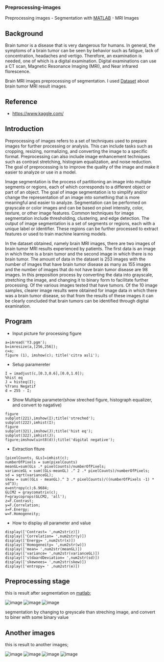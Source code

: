 ### Preprocessing-images
Preprocessing images - Segmentation with [MATLAB](https://www.mathworks.com/products/matlab.html) - MRI Images

## Background
Brain tumor is a disease that is very dangerous for humans. In general, the symptoms of a brain tumor can be seen by behavior such as fatigue, lack of concentration, headaches and vertigo. Therefore, an examination is needed, one of which is a digital examination. Digital examinations can use a CT scan, Magnetic Resonance Imaging (MRI), and Near infrared florescence.

Brain MRI images preprocessing of segmentation. I used [Dataset](https://www.kaggle.com/navoneel/brain-mri-images-for-brain-tumor-detection) about brain tumor MRI result images.

## Reference
- https://www.kaggle.com/

## Introduction
Preprocessing of images refers to a set of techniques used to prepare images for further processing or analysis. This can include tasks such as cropping, resizing, normalizing, and converting the image to a specific format. Preprocessing can also include image enhancement techniques such as contrast stretching, histogram equalization, and noise reduction. The goal of preprocessing is to improve the quality of the image and make it easier to analyze or use in a model.

Image segmentation is the process of partitioning an image into multiple segments or regions, each of which corresponds to a different object or part of an object. The goal of image segmentation is to simplify and/or change the representation of an image into something that is more meaningful and easier to analyze. Segmentation can be performed on grayscale or color images and can be based on pixel intensity, color, texture, or other image features. Common techniques for image segmentation include thresholding, clustering, and edge detection. The output of image segmentation is a set of segments or regions, each with a unique label or identifier. These regions can be further processed to extract features or used to train machine learning models.

In the dataset obtained, namely brain MRI images, there are two images of brain tumor MRI results experienced by patients. The first data is an image in which there is a brain tumor and the second image in which there is no brain tumor. The amount of data in the dataset is 253 images with the number of images that have brain tumor disease as many as 155 images and the number of images that do not have brain tumor disease are 98 images. In this preposition process by converting the data into grayscale, stretching the image, and changing it to binary form to facilitate further processing. Of the various images tested that have tumors. Of the 10 image samples, clearer image results were obtained for image data in which there was a brain tumor disease, so that from the results of these images it can be clearly concluded that brain tumors can be identified through digital examination.

## Program
- Input picture for processing figure 
```
a=imread('Y3.pgm');
b=imresize(a,[256,256]);
c=a;
figure (1), imshow(c); title('citra asli');
```
- Setup paramereter
```
I = imadjust(c,[0.3,0.6],[0.0,1.0]);
%hist eq
J = histeq(I);
%Trans Negatif
d = 255 - I;
```
- Show Multiple parameter(show streched figure, histograph equalizer, and convert to nagative) 
```
figure
subplot(221),imshow(I);title('streched');
subplot(222),imhist(I);
figure
subplot(321),imshow(J);title('hist eq');
subplot(322),imhist(J);
figure;imshow(uint8(d));title('digital negative');
```

- Extraction fiture
```
[pixelCounts, GLs]=imhist(c);
numberOfPixels = sum(pixelCounts)
meanGL=sum(GLs .* pixelCounts)/numberOfPixels;
varianceGL = sum((GLs-meanGL) .^ 2 .* pixelCounts)/numberOfPixels;
sd = sqrt(varianceGL);
skew = sum((GLs - meanGL).^ 3 .* pixelCounts)/((numberOfPixels -1) * sd^3);
e=entropy(c);6.9684;
GLCM2 = graycomatrix(c);
F=graycoprops(GLCM2, 'all');
z=F.Contrast;
y=F.Correlation;
x=F.Energy;
w=F.Homogeneity;
```
- How to display all parameter and value
```
display(['Contrast= ',num2str(z)])
display(['Correlation= ',num2str(y)])
display(['Energy= ',num2str(x)])
display(['Homogeneity= ',num2str(w)])
display(['mean= ',num2str(meanGL)])
display(['variance= ',num2str(varianceGL)])
display(['stdaardDeviation= ',num2str(sd)])
display(['skewnees= ',num2str(skew)])
display(['entropy= ' ,num2str(e)])
```

## Preprocessing stage 
this is result after segmentation on [matlab](https://www.mathworks.com/products/matlab.html);


![image](https://user-images.githubusercontent.com/110273737/209094272-c1c373a6-3b9f-4202-af7b-e96110352df7.png)
![image](https://user-images.githubusercontent.com/110273737/209094298-2fa6b1ad-d1d5-43dd-9a60-80eaf063f3e9.png)
![image](https://user-images.githubusercontent.com/110273737/209093980-a445fe8a-22ce-405e-9614-e2395282c2d9.png)


segmentation by changing to greyscale than streching image, and convert to biner with some binary value 

## Another images
this is result to another images;


![image](https://user-images.githubusercontent.com/110273737/212010251-7d918dfc-b145-4c2d-aa38-a3a24e4171d0.png)
![image](https://user-images.githubusercontent.com/110273737/212010493-ce362f99-11ea-488e-9c92-a9618fca32ed.png)
![image](https://user-images.githubusercontent.com/110273737/212010576-b4f5456d-a7b6-4a72-aa1c-4bfabc2ea0c6.png)
![image](https://user-images.githubusercontent.com/110273737/212010789-8e8b2d8f-d543-4d3d-ad4c-641aca157083.png)


